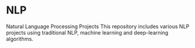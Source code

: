 # NLP
Natural Language Processing Projects
This repository includes various NLP projects using traditional NLP, machine learning and deep-learning algorithms.
